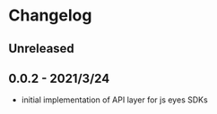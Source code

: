 # Changelog

## Unreleased


## 0.0.2 - 2021/3/24

- initial implementation of API layer for js eyes SDKs